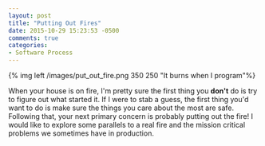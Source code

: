 ```yaml
---
layout: post
title: "Putting Out Fires"
date: 2015-10-29 15:23:53 -0500
comments: true
categories: 
- Software Process
---
```

{% img left /images/put_out_fire.png 350 250 "It burns when I program"%}

When your house is on fire, I'm pretty sure the first thing you **don't** do is
try to figure out what started it.  If I were to stab a guess, the first thing
you'd want to do is make sure the things you care about the most are safe.
Following that, your next primary concern is probably putting out the fire!  I
would like to explore some parallels to a real fire and the mission critical
problems we sometimes have in production.

<!-- more -->
